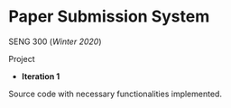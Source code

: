 # Paper Submission System
SENG 300 (*Winter 2020*)

Project
- **Iteration 1**

Source code with necessary functionalities implemented.
